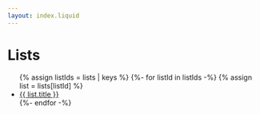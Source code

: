 ```yaml
---
layout: index.liquid
---
```


# Lists

<ul class="list--no-style">
{% assign listIds = lists | keys %}
{%- for listId in listIds -%}
{% assign list = lists[listId] %}
<li class="list__item"><a href="{{ listId | slugify }}/">{{ list.title }}</a></li>
{%- endfor -%}
</ul>
